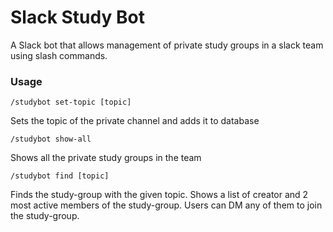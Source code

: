 # Slack Study Bot
A Slack bot that allows management of private study groups in a slack team using slash commands.

### Usage

```
/studybot set-topic [topic]
```
Sets the topic of the private channel and adds it to database

```
/studybot show-all
```
Shows all the private study groups in the team

```
/studybot find [topic]
```
Finds the study-group with the given topic. Shows a list of creator and 2 most active members of the study-group. Users can DM any of them to join the study-group.

